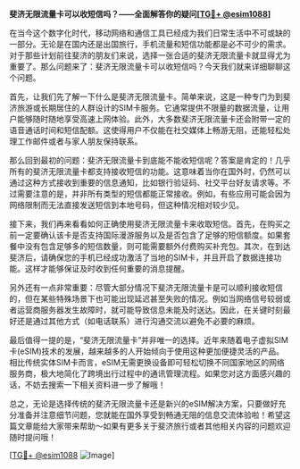 **斐济无限流量卡可以收短信吗？——全面解答你的疑问[[TG💪+ @esim1088](https://t.me/s/esim1088)]**

在当今这个数字化时代，移动网络和通信工具已经成为我们日常生活中不可或缺的一部分。无论是在国内还是出国旅行，手机流量和短信功能都是必不可少的需求。对于那些计划前往斐济的朋友们来说，选择一张合适的斐济无限流量卡就显得尤为重要了。那么问题来了：斐济无限流量卡可以收短信吗？今天我们就来详细聊聊这个问题。

首先，让我们先了解一下什么是斐济无限流量卡。简单来说，这是一种专门为到斐济旅游或长期居住的人群设计的SIM卡服务。它通常提供不限量的数据流量，让用户能够随时随地享受高速上网体验。此外，大多数斐济无限流量卡还会附带一定的语音通话时间和短信配额。这使得用户不仅能在社交媒体上畅游无阻，还能轻松处理工作邮件或者与家人朋友保持联系。

那么回到最初的问题：斐济无限流量卡到底能不能收短信呢？答案是肯定的！几乎所有的斐济无限流量卡都支持接收短信的功能。这意味着当你在国外时，仍然可以通过这种方式接收到重要的信息通知，比如银行验证码、社交平台好友请求等。不过需要注意的是，并非所有类型的短信都能正常接收。例如，有些应用可能会因为网络限制而无法直接发送短信到本地号码，但这种情况相对较少见。

接下来，我们再来看看如何正确使用斐济无限流量卡来收取短信。首先，在购买之前一定要确认该卡是否支持国际漫游服务以及是否包含了足够的短信额度。如果套餐中没有包含足够多的短信数量，则可能需要额外付费购买补充包。其次，在到达斐济后，请确保您的手机已经成功激活了当地的SIM卡，并且开启了数据连接功能。这样才能够保证及时收到任何重要的消息提醒。

另外还有一点非常重要：尽管大部分情况下斐济无限流量卡是可以顺利接收短信的，但在某些特殊场景下也可能出现延迟甚至失败的情况。例如当网络信号较弱或者运营商服务器发生故障时，就可能导致信息未能及时送达。因此，在关键时刻最好还是通过其他方式（如电话联系）进行沟通交流以避免不必要的麻烦。

最后值得一提的是，“斐济无限流量卡”并非唯一的选择。近年来随着电子虚拟SIM卡(eSIM)技术的发展，越来越多的人开始倾向于使用这种更加便捷灵活的产品。相比传统实体SIM卡而言，eSIM无需更换设备即可轻松切换不同国家地区的网络服务商，极大地简化了跨境出行过程中的通讯管理流程。如果您对这方面感兴趣的话，不妨去搜索一下相关资料进一步了解哦！

总之，无论是选择传统的斐济无限流量卡还是新兴的eSIM解决方案，只要做好充分准备并注意细节问题，您就能在国外享受到畅通无阻的信息交流体验啦！希望这篇文章能给大家带来帮助～如果有更多关于斐济旅行或者其他相关内容的问题欢迎随时提问哦！

[[TG💪+ @esim1088](https://t.me/s/esim1088) ![Image](https://i.postimg.cc/4NQfJmqS/Snipaste-2025-05-13-00-14-12.png)]